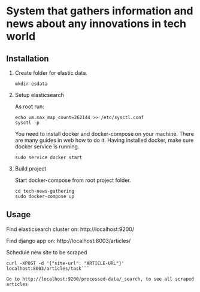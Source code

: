 # System that gathers information and news about any innovations in tech world

## Installation

1. Create folder for elastic data.

    ```console
    mkdir esdata
    ```

2. Setup elasticsearch

    As root run:

    ```console
    echo vm.max_map_count=262144 >> /etc/sysctl.conf
    sysctl -p
    ```

    You need to install docker and docker-compose on your machine.
    There are many guides in web how to do it.
    Having installed docker, make sure docker service is running.

    ```console
    sudo service docker start
    ```
3. Build project

    Start docker-compose from root project folder.

    ```console
    cd tech-news-gathering
    sudo docker-compose up
    ```

## Usage
Find elasticsearch cluster on: http://localhost:9200/

Find django app on: http://localhost:8003/articles/

Schedule new site to be scraped
```console
curl -XPOST -d '{"site-url": "ARTICLE-URL"}' localhost:8003/articles/task```

Go to http://localhost:9200/processed-data/_search, to see all scraped articles